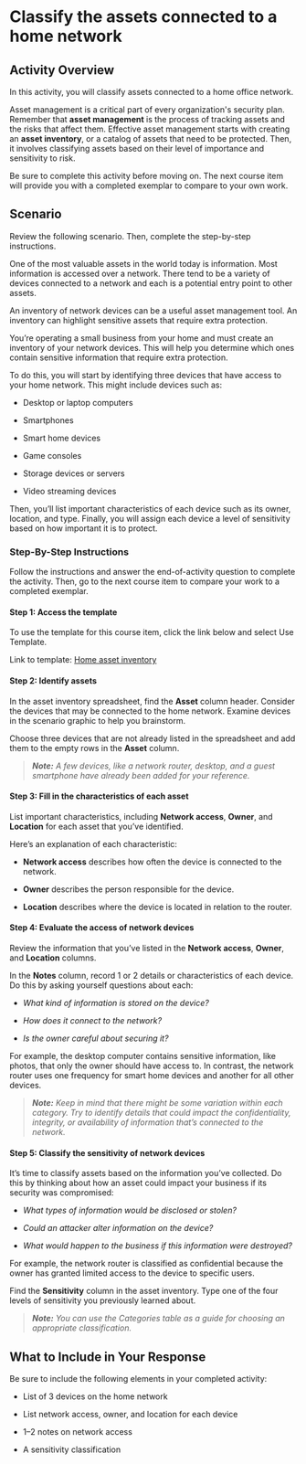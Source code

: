 # Classify the assets connected to a home network

## Activity Overview
In this activity, you will classify assets connected to a home office network.

Asset management is a critical part of every organization's security plan. Remember that **asset management** is the process of tracking assets and the risks that affect them. Effective asset management starts with creating an **asset inventory**, or a catalog of assets that need to be protected. Then, it involves classifying assets based on their level of importance and sensitivity to risk.

Be sure to complete this activity before moving on. The next course item will provide you with a completed exemplar to compare to your own work. 

## Scenario
Review the following scenario. Then, complete the step-by-step instructions.

One of the most valuable assets in the world today is information. Most information is accessed over a network. There tend to be a variety of devices connected to a network and each is a potential entry point to other assets.

An inventory of network devices can be a useful asset management tool. An inventory can highlight sensitive assets that require extra protection.

You’re operating a small business from your home and must create an inventory of your network devices. This will help you determine which ones contain sensitive information that require extra protection.

To do this, you will start by identifying three devices that have access to your home network. This might include devices such as:

- Desktop or laptop computers

- Smartphones

- Smart home devices

- Game consoles

- Storage devices or servers

- Video streaming devices

Then, you’ll list important characteristics of each device such as its owner, location, and type. Finally, you will assign each device a level of sensitivity based on how important it is to protect.

### Step-By-Step Instructions
Follow the instructions and answer the end-of-activity question to complete the activity. Then, go to the next course item to compare your work to a completed exemplar.

#### Step 1: Access the template

To use the template for this course item, click the link below and select Use Template. 

Link to template: 
[Home asset inventory]()

#### Step 2: Identify assets
In the asset inventory spreadsheet, find the **Asset** column header. Consider the devices that may be connected to the home network. Examine devices in the scenario graphic to help you brainstorm.

Choose three devices that are not already listed in the spreadsheet and add them to the empty rows in the **Asset** column.

> ***Note:** A few devices, like a network router, desktop, and a guest smartphone have already been added for your reference.*

#### Step 3: Fill in the characteristics of each asset
List important characteristics, including **Network access**, **Owner**, and **Location** for each asset that you’ve identified.

Here’s an explanation of each characteristic: 

- **Network access** describes how often the device is connected to the network.

- **Owner** describes the person responsible for the device.

- **Location** describes where the device is located in relation to the router.

#### Step 4: Evaluate the access of network devices
Review the information that you’ve listed in the **Network access**, **Owner**, and **Location** columns.

In the **Notes** column, record 1 or 2 details or characteristics of each device. Do this by asking yourself questions about each:

- *What kind of information is stored on the device?*

- *How does it connect to the network?*

- *Is the owner careful about securing it?*

For example, the desktop computer contains sensitive information, like photos, that only the owner should have access to. In contrast, the network router uses one frequency for smart home devices and another for all other devices.

> ***Note:** Keep in mind that there might be some variation within each category. Try to identify details that could impact the confidentiality, integrity, or availability of information that’s connected to the network.*

#### Step 5: Classify the sensitivity of network devices
It’s time to classify assets based on the information you’ve collected. Do this by thinking about how an asset could impact your business if its security was compromised:

- *What types of information would be disclosed or stolen?*

- *Could an attacker alter information on the device?*

- *What would happen to the business if this information were destroyed?*

For example, the network router is classified as confidential because the owner has granted limited access to the device to specific users.

Find the **Sensitivity** column in the asset inventory. Type one of the four levels of sensitivity you previously learned about.

> ***Note:** You can use the Categories table as a guide for choosing an appropriate classification.*

## What to Include in Your Response
Be sure to include the following elements in your completed activity: 

- List of 3 devices on the home network

- List network access, owner, and location for each device

- 1–2 notes on network access

- A sensitivity classification